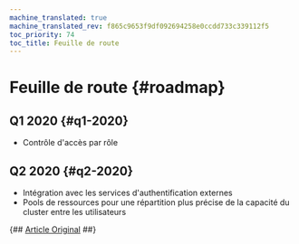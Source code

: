 ```yaml
---
machine_translated: true
machine_translated_rev: f865c9653f9df092694258e0ccdd733c339112f5
toc_priority: 74
toc_title: Feuille de route
---
```


# Feuille de route {#roadmap}

## Q1 2020 {#q1-2020}

-   Contrôle d'accès par rôle

## Q2 2020 {#q2-2020}

-   Intégration avec les services d'authentification externes
-   Pools de ressources pour une répartition plus précise de la capacité du cluster entre les utilisateurs

{## [Article Original](https://clickhouse.tech/docs/en/roadmap/) ##}
